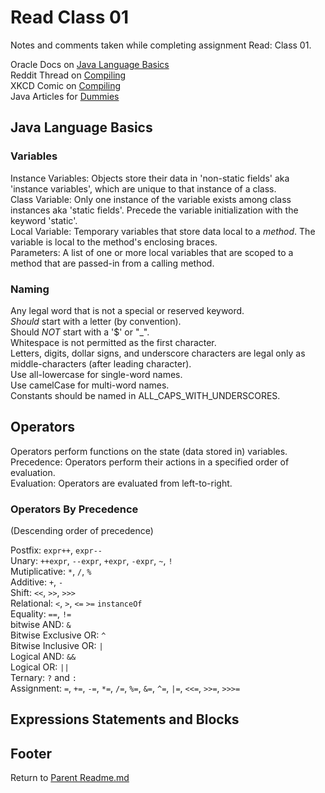 # Read Class 01

Notes and comments taken while completing assignment Read: Class 01.

Oracle Docs on [Java Language Basics](https://docs.oracle.com/javase/tutorial/java/nutsandbolts/index.html)  
Reddit Thread on [Compiling](https://www.reddit.com/r/explainlikeimfive/comments/233dq5/eli5_what_does_it_mean_to_compile_code/)  
XKCD Comic on [Compiling](https://xkcd.com/303/)  
Java Articles for [Dummies](https://www.dummies.com/category/articles/java-33602/)  

## Java Language Basics

### Variables

Instance Variables: Objects store their data in 'non-static fields' aka 'instance variables', which are unique to that instance of a class.  
Class Variable: Only one instance of the variable exists among class instances aka 'static fields'. Precede the variable initialization with the keyword 'static'.  
Local Variable: Temporary variables that store data local to a *method*. The variable is local to the method's enclosing braces.  
Parameters: A list of one or more local variables that are scoped to a method that are passed-in from a calling method.  

### Naming

Any legal word that is not a special or reserved keyword.  
*Should* start with a letter (by convention).  
Should *NOT* start with a '$' or "_".  
Whitespace is not permitted as the first character.  
Letters, digits, dollar signs, and underscore characters are legal only as middle-characters (after leading character).  
Use all-lowercase for single-word names.  
Use camelCase for multi-word names.  
Constants should be named in ALL_CAPS_WITH_UNDERSCORES.  

## Operators

Operators perform functions on the state (data stored in) variables.  
Precedence: Operators perform their actions in a specified order of evaluation.  
Evaluation: Operators are evaluated from left-to-right.  

### Operators By Precedence

(Descending order of precedence)  

Postfix:  `expr++`, `expr--`  
Unary: `++expr`, `--expr`, `+expr`, `-expr`, `~`, `!`  
Mutiplicative:  `*`, `/`, `%`  
Additive: `+`, `-`  
Shift: `<<`, `>>`, `>>>`  
Relational: `<`, `>`, `<=` `>=` `instanceOf`  
Equality: `==`, `!=`  
bitwise AND: `&`  
Bitwise Exclusive OR: `^`  
Bitwise Inclusive OR: `|`  
Logical AND: `&&`  
Logical OR: `||`  
Ternary: `?` and `:`  
Assignment: `=`, `+=`, `-=`, `*=`, `/=`, `%=`, `&=`, `^=`, `|=`, `<<=`, `>>=`, `>>>=`  

## Expressions Statements and Blocks


## Footer

Return to [Parent Readme.md](../README.html)  
